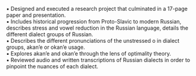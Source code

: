 ▪ Designed and executed a research project that culminated in a 17-page paper and presentation. \
▪ Includes historical progression from Proto-Slavic to modern Russian, describes stress and vowel reduction in the
Russian language, details the different dialect groups of Russian. \
▪ Describes the different pronunciations of the unstressed o in dialect groups, akan’e or okan’e usage. \
▪ Explores akan’e and okan’e through the lens of optimality theory. \
▪ Reviewed audio and written transcriptions of Russian dialects in order to pinpoint the nuances of each dialect.
